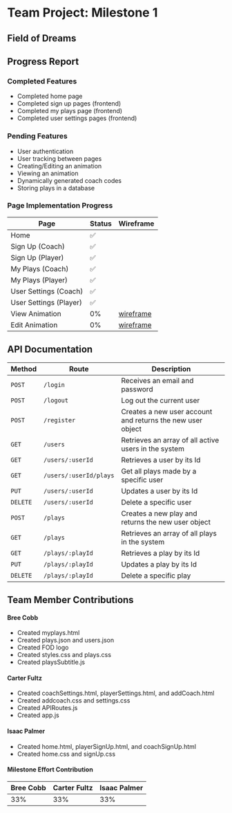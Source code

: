 # Team Project: Milestone 1

## Field of Dreams

## Progress Report

### Completed Features

- Completed home page
- Completed sign up pages (frontend)
- Completed my plays page (frontend)
- Completed user settings pages (frontend)

### Pending Features

- User authentication
- User tracking between pages
- Creating/Editing an animation
- Viewing an animation
- Dynamically generated coach codes
- Storing plays in a database

### Page Implementation Progress

<!-- Provide links to wireframes of pages not 100% completed -->

| Page                   | Status | Wireframe                               |
| ---------------------- | ------ | --------------------------------------- |
| Home                   | ✅     |
| Sign Up (Coach)        | ✅     |
| Sign Up (Player)       | ✅     |
| My Plays (Coach)       | ✅     |
| My Plays (Player)      | ✅     |
| User Settings (Coach)  | ✅     |
| User Settings (Player) | ✅     |
| View Animation         | 0%     | [wireframe](../Proposal/playerview.png) |
| Edit Animation         | 0%     | [wireframe](../Proposal/coachview.png)  |

## API Documentation

| Method   | Route                  | Description                                                |
| -------- | ---------------------- | ---------------------------------------------------------- |
| `POST`   | `/login`               | Receives an email and password                             |
| `POST`   | `/logout`              | Log out the current user                                   |
| `POST`   | `/register`            | Creates a new user account and returns the new user object |
| `GET`    | `/users`               | Retrieves an array of all active users in the system       |
| `GET`    | `/users/:userId`       | Retrieves a user by its Id                                 |
| `GET`    | `/users/:userId/plays` | Get all plays made by a specific user                      |
| `PUT`    | `/users/:userId`       | Updates a user by its Id                                   |
| `DELETE` | `/users/:userId`       | Delete a specific user                                     |
| `POST`   | `/plays`               | Creates a new play and returns the new user object         |
| `GET`    | `/plays`               | Retrieves an array of all plays in the system              |
| `GET`    | `/plays/:playId`       | Retrieves a play by its Id                                 |
| `PUT`    | `/plays/:playId`       | Updates a play by its Id                                   |
| `DELETE` | `/plays/:playId`       | Delete a specific play                                     |

## Team Member Contributions

#### Bree Cobb

- Created myplays.html
- Created plays.json and users.json
- Created FOD logo
- Created styles.css and plays.css
- Created playsSubtitle.js

#### Carter Fultz

- Created coachSettings.html, playerSettings.html, and addCoach.html
- Created addcoach.css and settings.css
- Created APIRoutes.js
- Created app.js

#### Isaac Palmer

- Created home.html, playerSignUp.html, and coachSignUp.html
- Created home.css and signUp.css

#### Milestone Effort Contribution

<!-- Must add to 100% -->

| Bree Cobb | Carter Fultz | Isaac Palmer |
| --------- | ------------ | ------------ |
| 33%       | 33%          | 33%          |
